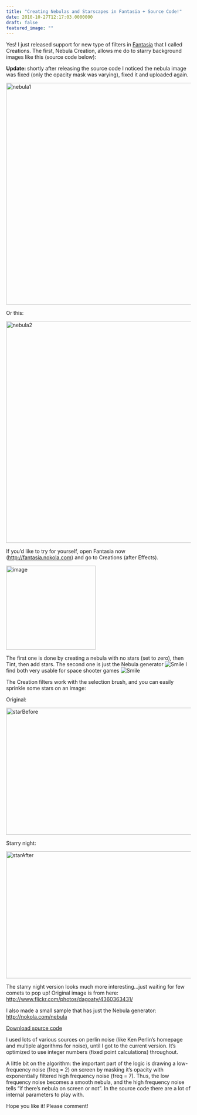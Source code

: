 ```yaml
---
title: "Creating Nebulas and Starscapes in Fantasia + Source Code!"
date: 2010-10-27T12:17:03.0000000
draft: false
featured_image: ""
---
```


<p>Yes! I just released support for new type of filters in <a href="http://fantasia.nokola.com/">Fantasia</a> that I called Creations. The first, Nebula Creation, allows me do to starry background images like this (source code below):</p>  <p><strong>Update: </strong>shortly after releasing the source code I noticed the nebula image was fixed (only the opacity mask was varying), fixed it and uploaded again.</p>  <p><a href="/nebula1.jpg"><img style="background-image: none; border-right-width: 0px; margin: ; padding-left: 0px; padding-right: 0px; display: inline; border-top-width: 0px; border-bottom-width: 0px; border-left-width: 0px; padding-top: 0px" title="nebula1" border="0" alt="nebula1" src="/nebula1_thumb.jpg" width="804" height="604" /></a></p>  <p>Or this:</p>  <p><a href="/nebula2.jpg"><img style="background-image: none; border-right-width: 0px; margin: ; padding-left: 0px; padding-right: 0px; display: inline; border-top-width: 0px; border-bottom-width: 0px; border-left-width: 0px; padding-top: 0px" title="nebula2" border="0" alt="nebula2" src="/nebula2_thumb.jpg" width="804" height="604" /></a></p>  <p>If you’d like to try for yourself, open Fantasia now (<a href="http://fantasia.nokola.com">http://fantasia.nokola.com</a>) and go to Creations (after Effects). </p>  <p><a href="http://fantasia.nokola.com/"><img style="background-image: none; border-right-width: 0px; margin: ; padding-left: 0px; padding-right: 0px; display: inline; border-top-width: 0px; border-bottom-width: 0px; border-left-width: 0px; padding-top: 0px" title="image" border="0" alt="image" src="/image_32.png" width="244" height="229" /></a></p>  <p>The first one is done by creating a nebula with no stars (set to zero), then Tint, then add stars. The second one is just the Nebula generator <img style="border-bottom-style: none; border-left-style: none; border-top-style: none; border-right-style: none" class="wlEmoticon wlEmoticon-smile" alt="Smile" src="/wlEmoticon-smile_1.png" /> I find both very usable for space shooter games <img style="border-bottom-style: none; border-left-style: none; border-top-style: none; border-right-style: none" class="wlEmoticon wlEmoticon-smile" alt="Smile" src="/wlEmoticon-smile_1.png" /></p>  <p>The Creation filters work with the selection brush, and you can easily sprinkle some stars on an image:</p>  <p>Original:</p>  <p><a href="/starBefore.jpg"><img style="background-image: none; border-right-width: 0px; margin: ; padding-left: 0px; padding-right: 0px; display: inline; border-top-width: 0px; border-bottom-width: 0px; border-left-width: 0px; padding-top: 0px" title="starBefore" border="0" alt="starBefore" src="/starBefore_thumb.jpg" width="516" height="346" /></a></p>  <p>Starry night:</p>  <p><a href="/starAfter.jpg"><img style="background-image: none; border-right-width: 0px; margin: ; padding-left: 0px; padding-right: 0px; display: inline; border-top-width: 0px; border-bottom-width: 0px; border-left-width: 0px; padding-top: 0px" title="starAfter" border="0" alt="starAfter" src="/starAfter_thumb.jpg" width="516" height="346" /></a></p>  <p>The starry night version looks much more interesting…just waiting for few comets to pop up! Original image is from here: <a title="http://www.flickr.com/photos/dagoaty/4360363431/" href="http://www.flickr.com/photos/dagoaty/4360363431/">http://www.flickr.com/photos/dagoaty/4360363431/</a></p>  <p>I also made a small sample that has just the Nebula generator: <a href="http://nokola.com/nebula">http://nokola.com/nebula</a>&#160;</p>  <p><a href="http://nokola.com/sources/nebula.zip">Download source code</a></p>  <p>I used lots of various sources on perlin noise (like Ken Perlin’s homepage and multiple algorithms for noise), until I got to the current version. It’s optimized to use integer numbers (fixed point calculations) throughout.</p>  <p>A little bit on the algorithm: the important part of the logic is drawing a low-frequency noise (freq = 2) on screen by masking it’s opacity with exponentially filtered high frequency noise (freq = 7). Thus, the low frequency noise becomes a smooth nebula, and the high frequency noise tells “if there’s nebula on screen or not”. In the source code there are a lot of internal parameters to play with.</p>  <p>Hope you like it! Please comment!</p>
